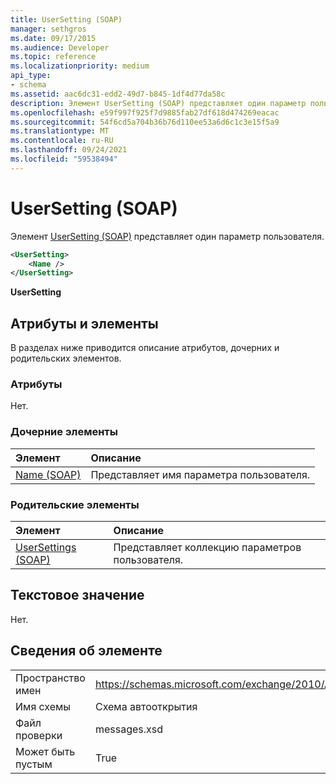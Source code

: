 ```yaml
---
title: UserSetting (SOAP)
manager: sethgros
ms.date: 09/17/2015
ms.audience: Developer
ms.topic: reference
ms.localizationpriority: medium
api_type:
- schema
ms.assetid: aac6dc31-edd2-49d7-b845-1df4d77da58c
description: Элемент UserSetting (SOAP) представляет один параметр пользователя.
ms.openlocfilehash: e59f997f925f7d9885fab27df618d474269eacac
ms.sourcegitcommit: 54f6cd5a704b36b76d110ee53a6d6c1c3e15f5a9
ms.translationtype: MT
ms.contentlocale: ru-RU
ms.lasthandoff: 09/24/2021
ms.locfileid: "59538494"
---
```

# <a name="usersetting-soap"></a>UserSetting (SOAP)

Элемент [UserSetting (SOAP)](usersetting-soap.md) представляет один параметр пользователя. 
  
```XML
<UserSetting>
    <Name />
</UserSetting>
```

 **UserSetting**
## <a name="attributes-and-elements"></a>Атрибуты и элементы

В разделах ниже приводится описание атрибутов, дочерних и родительских элементов.
  
### <a name="attributes"></a>Атрибуты

Нет.
  
### <a name="child-elements"></a>Дочерние элементы

|**Элемент**|**Описание**|
|:-----|:-----|
|[Name (SOAP)](name-soap.md) <br/> |Представляет имя параметра пользователя.  <br/> |
   
### <a name="parent-elements"></a>Родительские элементы

|**Элемент**|**Описание**|
|:-----|:-----|
|[UserSettings (SOAP)](usersettings-soap.md) <br/> |Представляет коллекцию параметров пользователя.  <br/> |
   
## <a name="text-value"></a>Текстовое значение

Нет.
  
## <a name="element-information"></a>Сведения об элементе

|||
|:-----|:-----|
|Пространство имен  <br/> |https://schemas.microsoft.com/exchange/2010/Autodiscover  <br/> |
|Имя схемы  <br/> |Схема автооткрытия  <br/> |
|Файл проверки  <br/> |messages.xsd  <br/> |
|Может быть пустым  <br/> |True  <br/> |
   

